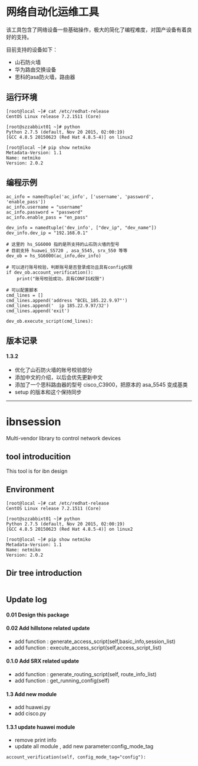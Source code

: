 网络自动化运维工具
=======
该工具包含了网络设备一些基础操作，极大的简化了编程难度，对国产设备有着良好的支持。

目前支持的设备如下：

- 山石防火墙
- 华为路由交换设备
- 思科的asa防火墙，路由器

## 运行环境
```
[root@local ~]# cat /etc/redhat-release 
CentOS Linux release 7.2.1511 (Core) 

[root@szzabbixt01 ~]# python
Python 2.7.5 (default, Nov 20 2015, 02:00:19) 
[GCC 4.8.5 20150623 (Red Hat 4.8.5-4)] on linux2

[root@local ~]# pip show netmiko
Metadata-Version: 1.1
Name: netmiko
Version: 2.0.2
```


## 编程示例
```
ac_info = namedtuple('ac_info', ['username', 'password', 'enable_pass'])
ac_info.username = "username"
ac_info.password = "password"
ac_info.enable_pass = "en_pass"

dev_info = namedtuple('dev_info', ["dev_ip", "dev_name"])
dev_info.dev_ip = "192.168.0.1"

# 这里的 hs_SG6000 指的是所支持的山石防火墙的型号
# 目前支持 huawei_S5720 , asa_5545, srx_550 等等
dev_ob = hs_SG6000(ac_info,dev_info)

# 可以进行账号校验，判断账号是否登录成功且具有config权限
if dev_ob.account_verification():
    print("账号校验成功，具有CONFIG权限")

# 可以配置脚本
cmd_lines = []
cmd_lines.append('address "BCEL_185.22.9.97"')
cmd_lines.append('  ip 185.22.9.97/32')
cmd_lines.append('exit')

dev_ob.execute_script(cmd_lines):
```


## 版本记录
#### 1.3.2
- 优化了山石防火墙的账号校验部分
- 添加中文的介绍，以后会优先更新中文
- 添加了一个思科路由器的型号 cisco_C3900，把原本的 asa_5545 变成基类
- setup 的版本和这个保持同步



----

ibnsession
=======

Multi-vendor library to control network devices


## tool introducition
This tool is for ibn design


## Environment
```
[root@local ~]# cat /etc/redhat-release 
CentOS Linux release 7.2.1511 (Core) 

[root@szzabbixt01 ~]# python
Python 2.7.5 (default, Nov 20 2015, 02:00:19) 
[GCC 4.8.5 20150623 (Red Hat 4.8.5-4)] on linux2

[root@local ~]# pip show netmiko
Metadata-Version: 1.1
Name: netmiko
Version: 2.0.2
```

## Dir tree introduction
```
```


## Update log
#### 0.01 Design this package

#### 0.02 Add hillstone related update
- add function : generate_access_script(self,basic_info,session_list)
- add function : execute_access_script(self,access_script_list)

#### 0.1.0 Add SRX related update
- add function : generate_routing_script(self, route_info_list)
- add function : get_running_config(self)

#### 1.3 Add new module
- add huawei.py
- add cisco.py

#### 1.3.1 update huawei module
- remove print info
- update all module , add new parameter:config_mode_tag
```
account_verification(self, config_mode_tag="config"):
```